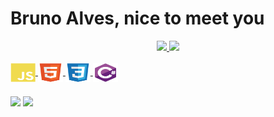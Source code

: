  <h1>Bruno Alves, nice to meet you </h1>
 

<div align="center">
  <a href="https://github.com/eualvezx">
 <img width="48%" src="https://github-readme-stats.vercel.app/api?username=eualvezx&show_icons=true&theme=dark&include_all_commits=true&count_private=true"/>
  <img width="48%" src="https://github-readme-stats.vercel.app/api/top-langs/?username=eualvezx&layout=compact&langs_count=7&theme=dark"/>
</div>
<div style="display: inline_block"><br>
  <img align="center" alt="Rafa-Js" height="30" width="40" src="https://raw.githubusercontent.com/devicons/devicon/master/icons/javascript/javascript-plain.svg">
  <img align="center" alt="Rafa-HTML" height="30" width="40" src="https://raw.githubusercontent.com/devicons/devicon/master/icons/html5/html5-original.svg">
  <img align="center" alt="Rafa-CSS" height="30" width="40" src="https://raw.githubusercontent.com/devicons/devicon/master/icons/css3/css3-original.svg">
  <img align="center" alt="Rafa-Csharp" height="30" width="40" src="https://raw.githubusercontent.com/devicons/devicon/master/icons/csharp/csharp-original.svg">
</div>
  
  ###
  <div>
      <a href="https://instagram.com/eualvezx" target="_blank"><img src="https://img.shields.io/badge/-Instagram-%23E4405F?style=for-the-badge&logo=instagram&logoColor=white" target="_blank"></a>
      <a href="https://t.me/eualvezx" target="_blank"><img src="https://img.shields.io/badge/Telegram-2CA5E0?style=for-the-badge&logo=telegram&logoColor=white"></a>
  
  </div>
  
